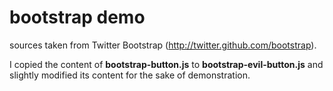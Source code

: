 bootstrap demo
======================

sources taken from Twitter Bootstrap (http://twitter.github.com/bootstrap).

I copied the content of **bootstrap-button.js** to **bootstrap-evil-button.js** and slightly modified its content for the sake of demonstration.